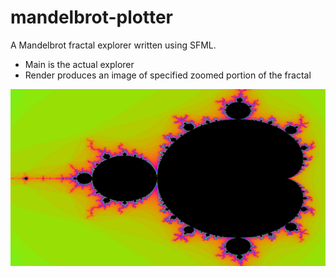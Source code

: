 # mandelbrot-plotter

A Mandelbrot fractal explorer written using SFML.

- Main is the actual explorer
- Render produces an image of specified zoomed portion of the fractal

![image](./media/image1.png)
